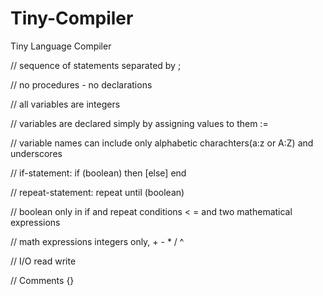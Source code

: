 # Tiny-Compiler
Tiny Language Compiler

// sequence of statements separated by ;

// no procedures - no declarations

// all variables are integers

// variables are declared simply by assigning values to them :=

// variable names can include only alphabetic charachters(a:z or A:Z) and underscores

// if-statement: if (boolean) then [else] end

// repeat-statement: repeat until (boolean)

// boolean only in if and repeat conditions < = and two mathematical expressions

// math expressions integers only, + - * / ^

// I/O read write

// Comments {}

